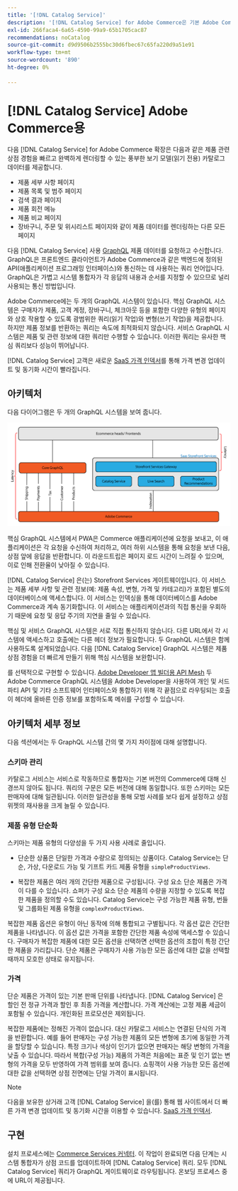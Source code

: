 ```yaml
---
title: '[!DNL Catalog Service]'
description: '[!DNL Catalog Service] for Adobe Commerce은 기본 Adobe Commerce GraphQL 쿼리보다 훨씬 빠르게 제품 표시 페이지 및 제품 목록 페이지의 콘텐츠를 검색할 수 있는 방법을 제공합니다.'
exl-id: 266faca4-6a65-4590-99a9-65b1705cac87
recommendations: noCatalog
source-git-commit: d9d9506b2555bc30d6fbec67c65fa220d9a51e91
workflow-type: tm+mt
source-wordcount: '890'
ht-degree: 0%

---
```


# [!DNL Catalog Service] Adobe Commerce용

다음 [!DNL Catalog Service] for Adobe Commerce 확장은 다음과 같은 제품 관련 상점 경험을 빠르고 완벽하게 렌더링할 수 있는 풍부한 보기 모델(읽기 전용) 카탈로그 데이터를 제공합니다.

* 제품 세부 사항 페이지
* 제품 목록 및 범주 페이지
* 검색 결과 페이지
* 제품 회전 메뉴
* 제품 비교 페이지
* 장바구니, 주문 및 위시리스트 페이지와 같이 제품 데이터를 렌더링하는 다른 모든 페이지

다음 [!DNL Catalog Service] 사용 [GraphQL](https://graphql.org/) 제품 데이터를 요청하고 수신합니다. GraphQL은 프론트엔드 클라이언트가 Adobe Commerce과 같은 백엔드에 정의된 API(애플리케이션 프로그래밍 인터페이스)와 통신하는 데 사용하는 쿼리 언어입니다. GraphQL은 가볍고 시스템 통합자가 각 응답의 내용과 순서를 지정할 수 있으므로 널리 사용되는 통신 방법입니다.

Adobe Commerce에는 두 개의 GraphQL 시스템이 있습니다. 핵심 GraphQL 시스템은 구매자가 제품, 고객 계정, 장바구니, 체크아웃 등을 포함한 다양한 유형의 페이지와 상호 작용할 수 있도록 광범위한 쿼리(읽기 작업)와 변형(쓰기 작업)을 제공합니다. 하지만 제품 정보를 반환하는 쿼리는 속도에 최적화되지 않습니다. 서비스 GraphQL 시스템은 제품 및 관련 정보에 대한 쿼리만 수행할 수 있습니다. 이러한 쿼리는 유사한 핵심 쿼리보다 성능이 뛰어납니다.

[!DNL Catalog Service] 고객은 새로운 [SaaS 가격 인덱서](../price-index/index.md)를 통해 가격 변경 업데이트 및 동기화 시간이 빨라집니다.

## 아키텍처

다음 다이어그램은 두 개의 GraphQL 시스템을 보여 줍니다.

![카탈로그 아키텍처 다이어그램](assets/catalog-service-architecture.png)

핵심 GraphQL 시스템에서 PWA은 Commerce 애플리케이션에 요청을 보내고, 이 애플리케이션은 각 요청을 수신하여 처리하고, 여러 하위 시스템을 통해 요청을 보낸 다음, 상점 앞에 응답을 반환합니다. 이 라운드트립은 페이지 로드 시간이 느려질 수 있으며, 이로 인해 전환율이 낮아질 수 있습니다.

[!DNL Catalog Service] 은(는) Storefront Services 게이트웨이입니다. 이 서비스는 제품 세부 사항 및 관련 정보(예: 제품 속성, 변형, 가격 및 카테고리)가 포함된 별도의 데이터베이스에 액세스합니다. 이 서비스는 인덱싱을 통해 데이터베이스를 Adobe Commerce과 계속 동기화합니다.
이 서비스는 애플리케이션과의 직접 통신을 우회하기 때문에 요청 및 응답 주기의 지연을 줄일 수 있습니다.

핵심 및 서비스 GraphQL 시스템은 서로 직접 통신하지 않습니다. 다른 URL에서 각 시스템에 액세스하고 호출에는 다른 헤더 정보가 필요합니다. 두 GraphQL 시스템은 함께 사용하도록 설계되었습니다. 다음 [!DNL Catalog Service] GraphQL 시스템은 제품 상점 경험을 더 빠르게 만들기 위해 핵심 시스템을 보완합니다.

를 선택적으로 구현할 수 있습니다. [Adobe Developer 앱 빌더용 API Mesh](https://developer.adobe.com/graphql-mesh-gateway/) 두 Adobe Commerce GraphQL 시스템을 Adobe Developer을 사용하여 개인 및 서드파티 API 및 기타 소프트웨어 인터페이스와 통합하기 위해 각 끝점으로 라우팅되는 호출이 헤더에 올바른 인증 정보를 포함하도록 메쉬를 구성할 수 있습니다.

## 아키텍처 세부 정보

다음 섹션에서는 두 GraphQL 시스템 간의 몇 가지 차이점에 대해 설명합니다.

### 스키마 관리

카탈로그 서비스는 서비스로 작동하므로 통합자는 기본 버전의 Commerce에 대해 신경쓰지 않아도 됩니다. 쿼리의 구문은 모든 버전에 대해 동일합니다. 또한 스키마는 모든 판매자에 대해 일관됩니다. 이러한 일관성을 통해 모범 사례를 보다 쉽게 설정하고 상점 위젯의 재사용을 크게 늘릴 수 있습니다.

### 제품 유형 단순화

스키마는 제품 유형의 다양성을 두 가지 사용 사례로 줄입니다.

* 단순한 상품은 단일한 가격과 수량으로 정의되는 상품이다. Catalog Service는 단순, 가상, 다운로드 가능 및 기프트 카드 제품 유형을 `simpleProductViews`.

* 복잡한 제품은 여러 개의 간단한 제품으로 구성됩니다. 구성 요소 단순 제품은 가격이 다를 수 있습니다. 쇼퍼가 구성 요소 단순 제품의 수량을 지정할 수 있도록 복잡한 제품을 정의할 수도 있습니다. Catalog Service는 구성 가능한 제품 유형, 번들 및 그룹화된 제품 유형을 `complexProductViews`.

복잡한 제품 옵션은 유형이 아닌 동작에 의해 통합되고 구별됩니다. 각 옵션 값은 간단한 제품을 나타냅니다. 이 옵션 값은 가격을 포함한 간단한 제품 속성에 액세스할 수 있습니다. 구매자가 복잡한 제품에 대한 모든 옵션을 선택하면 선택한 옵션의 조합이 특정 간단한 제품을 가리킵니다. 단순 제품은 구매자가 사용 가능한 모든 옵션에 대한 값을 선택할 때까지 모호한 상태로 유지됩니다.

### 가격

단순 제품은 가격이 있는 기본 판매 단위를 나타냅니다. [!DNL Catalog Service] 은 할인 전 정규 가격과 할인 후 최종 가격을 계산합니다. 가격 계산에는 고정 제품 세금이 포함될 수 있습니다. 개인화된 프로모션은 제외됩니다.

복잡한 제품에는 정해진 가격이 없습니다. 대신 카탈로그 서비스는 연결된 단식의 가격을 반환합니다. 예를 들어 판매자는 구성 가능한 제품의 모든 변형에 초기에 동일한 가격을 할당할 수 있습니다. 특정 크기나 색상이 인기가 없으면 판매자는 해당 변형의 가격을 낮출 수 있습니다. 따라서 복합(구성 가능) 제품의 가격은 처음에는 표준 및 인기 없는 변형의 가격을 모두 반영하여 가격 범위를 보여 줍니다. 쇼핑객이 사용 가능한 모든 옵션에 대한 값을 선택하면 상점 전면에는 단일 가격이 표시됩니다.

>[!NOTE]
>
> 다음을 보유한 상거래 고객 [!DNL Catalog Service] 을(를) 통해 웹 사이트에서 더 빠른 가격 변경 업데이트 및 동기화 시간을 이용할 수 있습니다. [SaaS 가격 인덱서](../price-index/index.md).

## 구현

설치 프로세스에는 [Commerce Services 커넥터](../landing/saas.md). 이 작업이 완료되면 다음 단계는 시스템 통합자가 상점 코드를 업데이트하여 [!DNL Catalog Service] 쿼리. 모두 [!DNL Catalog Service] 쿼리가 GraphQL 게이트웨이로 라우팅됩니다. 온보딩 프로세스 중에 URL이 제공됩니다.
